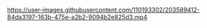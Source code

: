 

https://user-images.githubusercontent.com/110193302/203589412-84da3197-163b-475e-a2b2-9094b2e825d3.mp4

